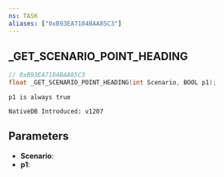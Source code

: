 ```yaml
---
ns: TASK
aliases: ["0xB93EA7184BAA85C3"]
---
```

## _GET_SCENARIO_POINT_HEADING

```c
// 0xB93EA7184BAA85C3
float _GET_SCENARIO_POINT_HEADING(int Scenario, BOOL p1);
```

```
p1 is always true

NativeDB Introduced: v1207
```

## Parameters
* **Scenario**:
* **p1**:
